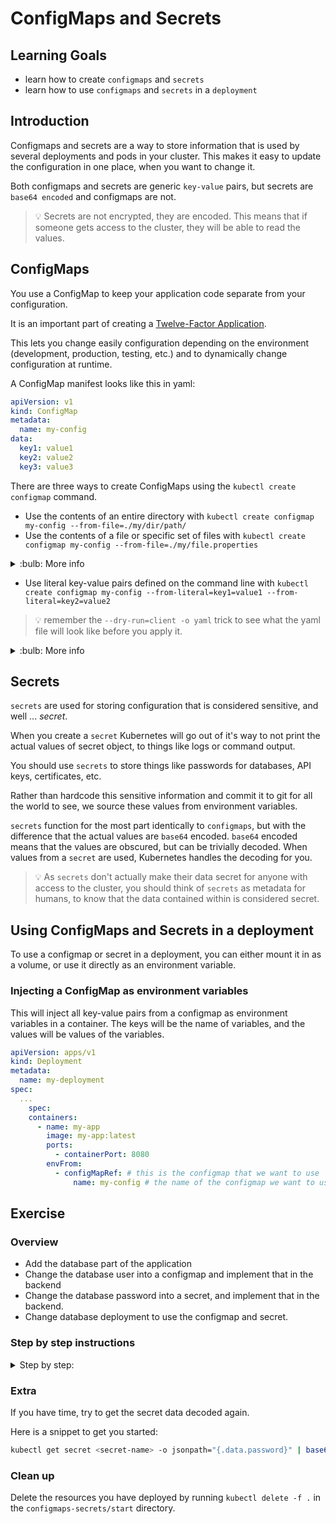 # ConfigMaps and Secrets

## Learning Goals

- learn how to create `configmaps` and `secrets`
- learn how to use `configmaps` and `secrets` in a `deployment`

## Introduction

Configmaps and secrets are a way to store information that is used by several deployments and pods
in your cluster. This makes it easy to update the configuration in one place, when you want to
change it.

Both configmaps and secrets are generic `key-value` pairs, but secrets are `base64 encoded` and
configmaps are not.

> :bulb: Secrets are not encrypted, they are encoded. This means that if someone gets access to the
> cluster, they will be able to read the values.

## ConfigMaps

You use a ConfigMap to keep your application code separate from your configuration.

It is an important part of creating a [Twelve-Factor Application](https://12factor.net/).

This lets you change easily configuration depending on the environment (development, production,
testing, etc.) and to dynamically change configuration at runtime.

A ConfigMap manifest looks like this in yaml:

```yaml
apiVersion: v1
kind: ConfigMap
metadata:
  name: my-config
data:
  key1: value1
  key2: value2
  key3: value3
```

There are three ways to create ConfigMaps using the `kubectl create configmap` command.

- Use the contents of an entire directory with `kubectl create configmap my-config --from-file=./my/dir/path/`
- Use the contents of a file or specific set of files with `kubectl create configmap my-config --from-file=./my/file.properties`

<details>
<summary>
:bulb: More info
</summary>

Env-files contain a list of environment variables.
These syntax rules apply:

- Each line in an env file has to be in VAR=VAL format.
- Lines beginning with # (i.e. comments) are ignored.
- Blank lines are ignored.
- There is no special handling of quotation marks (i.e. they will be part of the ConfigMap value).

```properties
enemies=aliens
lives=3
allowed="true"

# This comment and the empty line above it are ignored
```

Will be rendered as:

```yaml
apiVersion: v1
kind: ConfigMap
metadata:
  name: my-config
data:
  enemies: aliens
  lives: "3"
  allowed: "true"
```

[Documentation](https://kubernetes.io/docs/tasks/configure-pod-container/configure-pod-configmap/#create-configmaps-from-files)

</details>

- Use literal key-value pairs defined on the command line with
  `kubectl create configmap my-config --from-literal=key1=value1 --from-literal=key2=value2`

> :bulb: remember the `--dry-run=client -o yaml` trick to see what the yaml file will look like
> before you apply it.

<details>
<summary>
:bulb: More info
</summary>

[Summary of Configmaps](https://matthewpalmer.net/kubernetes-app-developer/articles/ultimate-configmap-guide-kubernetes.html)

</details>

## Secrets

`secrets` are used for storing configuration that is considered sensitive, and well ... _secret_.

When you create a `secret` Kubernetes will go out of it's way to not print the actual values of
secret object, to things like logs or command output.

You should use `secrets` to store things like passwords for databases, API keys, certificates, etc.

Rather than hardcode this sensitive information and commit it to git for all the world to see, we
source these values from environment variables.

`secrets` function for the most part identically to `configmaps`, but with the difference that the
actual values are `base64` encoded. `base64` encoded means that the values are obscured, but can be
trivially decoded. When values from a `secret` are used, Kubernetes handles the decoding for you.

> :bulb: As `secrets` don't actually make their data secret for anyone with access to the cluster,
> you should think of `secrets` as metadata for humans, to know that the data contained within is
> considered secret.

## Using ConfigMaps and Secrets in a deployment

To use a configmap or secret in a deployment, you can either mount it in as a volume, or use it
directly as an environment variable.

### Injecting a ConfigMap as environment variables

This will inject all key-value pairs from a configmap as environment variables in a container.
The keys will be the name of variables, and the values will be values of the variables.

```yaml
apiVersion: apps/v1
kind: Deployment
metadata:
  name: my-deployment
spec:
  ...
    spec:
    containers:
      - name: my-app
        image: my-app:latest
        ports:
          - containerPort: 8080
        envFrom:
          - configMapRef: # this is the configmap that we want to use
              name: my-config # the name of the configmap we want to use
```

## Exercise

### Overview

- Add the database part of the application
- Change the database user into a configmap and implement that in the backend
- Change the database password into a secret, and implement that in the backend.
- Change database deployment to use the configmap and secret.

### Step by step instructions

<details>
<summary>
Step by step:
</summary>

> :bulb: All files for the exercise are found in the `configmap-secrets/start` folder.

#### Add the database part of the application

We have already created the database part of the application, with a deployment and a service.

- Look at the database deployment file `postgres-deployment.yaml`.
  Notice the database username and password are injected as hardcoded environment variables.

> :bulb: This is not a good practice, as we do not want to store these values in version control.
> We will fix this in the next steps.

- Look at the service file in `postgres-svc.yaml`.
  It provides a service for the database, so that the backend can connect to it.

- Apply the whole folder with `kubectl apply -f .`

- Check that the applications are running with `kubectl get pods`

Expected output:

```bash
NAME                       READY   STATUS    RESTARTS   AGE
backend-7d64597fcf-98vv5   1/1     Running   0          4s
backend-7d64597fcf-npvnq   1/1     Running   0          4s
backend-7d64597fcf-nrchp   1/1     Running   0          4s
frontend-5f9b5f46c8-jkw9n  1/1     Running   0          4s
postgres-6fbd757dd7-ttpqj  1/1     Running   0          4s
```

#### Refactor the database user into a configmap and implement that in the backend

We want to change the database user into a configmap, so that we can change it in one place, and
use it on all deployments that needs it.

- Create a configmap with the name `postgres-config` and filename `postgres-config.yaml` and the
  information about database configuration as follows:

```yaml
data:
  DB_HOST: postgres
  DB_PORT: "5432"
  DB_USER: superuser
  DB_PASSWORD: complicated
  DB_NAME: quotes
```

:bulb: If you are unsure how to do this, look at the [configmap section](#configmaps) above.

<details>
<summary>Help me out!</summary>

If you are stuck, here is the solution:

This will generate the file:

```shell
kubectl create configmap postgres-config --from-literal=DB_HOST=postgres --from-literal=DB_PORT=5432 --from-literal=DB_USER=superuser --from-literal=DB_PASSWORD=complicated --from-literal=DB_NAME=quotes --dry-run=client -o yaml > postgres-config.yaml
```

You can also write it by hand:

```yaml
apiVersion: v1
kind: ConfigMap
metadata:
  name: postgres-config
data:
  DB_HOST: postgres
  DB_PORT: "5432"
  DB_USER: superuser
  DB_NAME: quotes
  DB_PASSWORD: complicated
```

</details>

- apply the configmap with `kubectl apply -f postgres-config.yaml`
- In the `backend-deployment.yaml`, change the environment variables to use the configmap instead
  of the hardcoded values.

  Change this:

  ```yaml
  env:
    - name: DB_HOST
      value: postgres
    - name: DB_PORT
      value: "5432"
    - name: DB_USER
      value: superuser
    - name: DB_PASSWORD
      value: complicated
    - name: DB_NAME
      value: quotes
  ```

  To this:

  ```yaml
  envFrom:
    - configMapRef:
        name: postgres-config
  ```

- re-apply the backend deployment with `kubectl apply -f backend-deployment.yaml`
- check that the website is still running.

#### Change the database password into a secret, and implement that in the backend

We want to change the database password into a secret, so that we can change it in one place, and
use it on all deployments that needs it.
In order for this, we need to change the backend deployment to use the secret instead of the
configmap for the password itself.

- create a secret with the name `postgres-secret` and the following data:

```yaml
data:
  DB_PASSWORD: Y29tcGxpY2F0ZWQ=
```

<details>
<summary>
Help me out!
</summary>

If you are stuck, here is the solution:

```shell
kubectl create secret generic postgres-secret --from-literal=DB_PASSWORD=complicated --dry-run=client -o yaml > postgres-secret.yaml
```

You can also write the secret by hand:

```yaml
apiVersion: v1
kind: Secret
metadata:
  name: postgres-secret
data:
  DB_PASSWORD: Y29tcGxpY2F0ZWQ=
```

</details>

- apply the secret with `kubectl apply -f postgres-secret.yaml`

- In the `backend-deployment.yaml`, change the environment variables to use the secret instead of
  the configmap for the password.

Change this:

```yaml
envFrom:
  - configMapRef:
      name: postgres-config
```

To this:

```yaml
envFrom:
  - configMapRef:
      name: postgres-config
  - secretRef:
      name: postgres-secret
```

- Delete the password from the configmap, and re-apply the configmap with `kubectl apply -f postgres-config.yaml`

- Re-apply the backend deployment with `kubectl apply -f backend-deployment.yaml`

- Check that the website is still running.

#### Change database deployment to use the configmap and secret

We are going to implement the configmap and secret in the database deployment as well.

The standard Postgres docker image can be configured by setting specific environment variables,
([you can see the documentation here](https://hub.docker.com/_/postgres)).
By populating these specific values we can configure the credentials for root user and the name of
the database to be created.

This means that we need to change the way we are injecting the environment variables, in order to
make sure the environment variables have the correct names.

- Open the `postgres-deployment.yaml` file, and change the way the environment variables are
  injected to use the configmap and secret.

```yaml
### using configMapKeyRef
env:
  - name: POSTGRES_USER
    valueFrom:
      configMapKeyRef:
        name: postgres-config
        key: DB_USER
  - name: POSTGRES_DB
    valueFrom:
      configMapKeyRef:
        name: postgres-config
        key: DB_NAME
  - name: POSTGRES_PASSWORD
    valueFrom:
      secretKeyRef:
        name: postgres-secret
        key: DB_PASSWORD
```

- re-apply the database deployment with `kubectl apply -f postgres-deployment.yaml`
- check that the website is still running, and that the new database can be reached from the backend.

Congratulations! You have now created a configmap and a secret, and used them in your application.

</details>

### Extra

If you have time, try to get the secret data decoded again.

Here is a snippet to get you started:

```bash
kubectl get secret <secret-name> -o jsonpath="{.data.password}" | base64 --decode
```

### Clean up

Delete the resources you have deployed by running `kubectl delete -f .` in the
`configmaps-secrets/start` directory.
